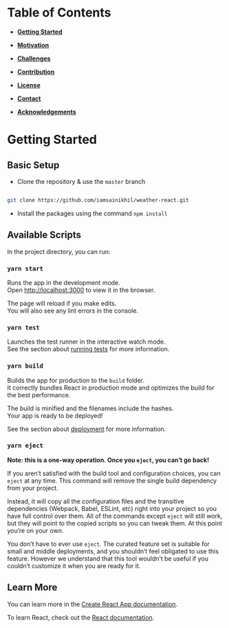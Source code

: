 # Table of Contents

- **[Getting Started](https://github.com/dsaw/weatherman-reactt#-getting-started)**

- **[Motivation](https://github.com/dsaw/weatherman-react#-motivation)**

- **[Challenges](https://github.com/dsaw/weatherman-react#-challenges)**

- **[Contribution](https://github.com/dsaw/weatherman-react#-contribution)**

- **[License](https://github.com/dsaw/weatherman-react#-license)**

- **[Contact](https://github.com/dsaw/weatherman-react#-contact)**

- **[Acknowledgements](https://github.com/dsaw/weatherman-react#-acknowledgements)**


# Getting Started

## Basic Setup

- Clone the repository & use the `master` branch

```bash

git clone https://github.com/iamsainikhil/weather-react.git

```

- Install the packages using the command `npm install`

## Available Scripts

In the project directory, you can run:

### `yarn start`

Runs the app in the development mode.<br />
Open [http://localhost:3000](http://localhost:3000) to view it in the browser.

The page will reload if you make edits.<br />
You will also see any lint errors in the console.

### `yarn test`

Launches the test runner in the interactive watch mode.<br />
See the section about [running tests](https://facebook.github.io/create-react-app/docs/running-tests) for more information.

### `yarn build`

Builds the app for production to the `build` folder.<br />
It correctly bundles React in production mode and optimizes the build for the best performance.

The build is minified and the filenames include the hashes.<br />
Your app is ready to be deployed!

See the section about [deployment](https://facebook.github.io/create-react-app/docs/deployment) for more information.

### `yarn eject`

**Note: this is a one-way operation. Once you `eject`, you can’t go back!**

If you aren’t satisfied with the build tool and configuration choices, you can `eject` at any time. This command will remove the single build dependency from your project.

Instead, it will copy all the configuration files and the transitive dependencies (Webpack, Babel, ESLint, etc) right into your project so you have full control over them. All of the commands except `eject` will still work, but they will point to the copied scripts so you can tweak them. At this point you’re on your own.

You don’t have to ever use `eject`. The curated feature set is suitable for small and middle deployments, and you shouldn’t feel obligated to use this feature. However we understand that this tool wouldn’t be useful if you couldn’t customize it when you are ready for it.

## Learn More

You can learn more in the [Create React App documentation](https://facebook.github.io/create-react-app/docs/getting-started).

To learn React, check out the [React documentation](https://reactjs.org/).

